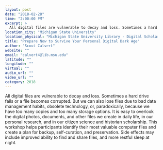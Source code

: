 ```yaml
---
layout: post
date: "2018-02-28"
time: "2:00:00 PM"
excerpt: >
  All digital files are vulnerable to decay and loss. Sometimes a hard drive fails or a file becomes corrupted. But we can also lose files due...
location_city: "Michigan State University"
location_physical: "Michigan State University Library - Digital Scholarship Lab (2W)"
title: "Prepare Now to Survive Your Personal Digital Dark Age"
author: "Scout Calvert"
website: ""
email: "calvert4@lib.msu.edu"
latitude: ""
longitude: ""
virtual: ""
audio_url: ""
video_url: ""
category: 2018
---
```


All digital files are vulnerable to decay and loss. Sometimes a hard drive fails or a file becomes corrupted. But we can also lose files due to bad data management habits, obsolete technology, or, paradoxically, because we have too many copies and too many storage options. It is easy to overlook the digital photos, documents, and other files we create in daily life, in our personal research, and in our citizen science and historian scholarship. This workshop helps participants identify their most valuable computer files and create a plan for backup, self-curation, and preservation. Side effects may include improved ability to find and share files, and more restful sleep at night.
